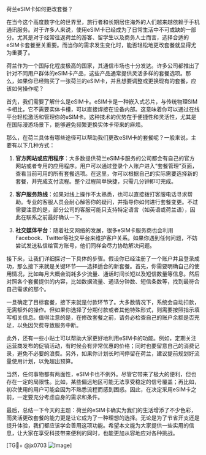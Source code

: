 荷兰eSIM卡如何更改套餐？

在当今这个高度数字化的世界里，旅行者和长期居住海外的人们越来越依赖于手机通讯服务。对于许多人来说，使用eSIM卡已经成为了日常生活中不可或缺的一部分。尤其是对于经常往返荷兰的游客、留学生以及商务人士而言，选择合适的eSIM卡套餐至关重要。而当你的需求发生变化时，能否轻松地更改套餐就显得尤为重要了。

荷兰作为一个国际化程度极高的国家，其通信市场也十分发达。许多公司都推出了针对不同用户群体的eSIM卡产品，这些产品通常提供灵活多样的套餐选项。那么，如果你已经购买了一张荷兰的eSIM卡，并且想要调整或更换现有的套餐，应该如何操作呢？

首先，我们需要了解什么是eSIM卡。eSIM卡是一种嵌入式芯片，与传统物理SIM卡相比，它不需要实体卡槽，可以直接焊接在设备内部。这意味着你可以通过在线平台轻松激活和管理你的eSIM卡。这种技术的优势在于便捷性和灵活性，尤其是在国际漫游场景下，能够避免频繁更换实体卡带来的麻烦。

那么，在荷兰具体有哪些途径可以帮助我们更改eSIM卡的套餐呢？一般来说，主要有以下几种方式：

1. **官方网站或应用程序**：大多数提供荷兰eSIM卡服务的公司都会有自己的官方网站或者专用的应用程序。用户可以通过登录个人账户进入“套餐管理”页面，查看当前可用的所有套餐选项。在这里，你可以根据自己的实际需要选择新的套餐，并完成支付流程。整个过程简单快捷，只需几分钟即可完成。

2. **客户服务热线**：如果对线上操作不太熟悉，也可以直接拨打客服电话寻求帮助。专业的客服人员会耐心解答你的疑问，并指导你如何进行套餐变更。不过需要注意的是，部分公司的客服可能只支持特定语言（如英语或荷兰语），因此在联系之前最好确认一下。

3. **社交媒体平台**：随着社交网络的发展，很多eSIM卡服务商也会利用Facebook、Twitter等社交平台来维护客户关系。如果你遇到任何问题，不妨尝试发送私信给官方账号，他们同样会尽力协助解决问题。

接下来，让我们详细探讨一下具体的步骤。假设你已经注册了一个账户并且登录成功，那么接下来就是关键环节——选择适合的新套餐。首先，你需要明确自己的使用情况，比如每月大概会消耗多少流量、通话时间长短以及短信数量等信息。然后对照各个套餐提供的内容，比如数据流量、通话分钟数、短信条数等，找到最符合自己需求的那个。

一旦确定了目标套餐，接下来就是付款环节了。大多数情况下，系统会自动扣款，无需额外的操作。但如果你选择了分期付款或者其他特殊形式，则需要按照指示填写相关信息。值得注意的是，在修改套餐之前，请务必检查自己的账户余额是否充足，以免因欠费导致服务中断。

此外，还有一些小贴士可以帮助大家更好地利用eSIM卡的功能。例如，定期关注运营商发布的促销活动，有时候会有非常优惠的价格；同时也要留意自己的消费记录，避免不必要的浪费。另外，如果你计划长时间停留在荷兰，建议提前规划好流量使用计划，以免超出预算。

当然，任何事物都有两面性，eSIM卡也不例外。尽管它带来了极大的便利，但也存在一定的局限性。比如，某些偏远地区可能无法享受稳定的信号覆盖；再比如，初次使用的用户可能会因为不熟悉流程而感到困惑。因此，在决定采用eSIM卡之前，一定要充分考虑自身的需求和条件。

最后，总结一下今天的主题：荷兰的eSIM卡确实为我们的生活增添了不少色彩，而灵活更改套餐的能力更是让它成为了一种理想的选择。无论是为了节省开支还是提升体验，我们都应该学会善用这项功能。希望本文能为大家提供一些实用的信息，让大家在享受科技带来便利的同时，也能更加从容地应对各种挑战。

[TG💪+ @jx0703 ![Image](https://github.com/user-attachments/assets/dbca1d08-cadb-493c-b0ec-ad6f7a83f270)]